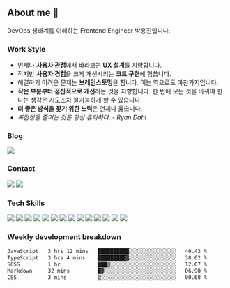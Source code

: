 <!--
**emoket/emoket** is a ✨ _special_ ✨ repository because its `README.md` (this file) appears on your GitHub profile.

Here are some ideas to get you started:

- 🔭 I’m currently working on ...
- 🌱 I’m currently learning ...
- 👯 I’m looking to collaborate on ...
- 🤔 I’m looking for help with ...
- 💬 Ask me about ...
- 📫 How to reach me: ...
- 😄 Pronouns: ...
- ⚡ Fun fact: ...
-->


## About me 👋

DevOps 생태계를 이해하는 Frontend Engineer 박용진입니다.

### Work Style

- 언제나 **사용자 관점**에서 바라보는 **UX 설계**를 지향합니다.
- 작지만 **사용자 경험**을 크게 개선시키는 **코드 구현**에 힘씁니다.
- 해결하기 어려운 문제는 **브레인스토밍**을 합니다. 이는 역으로도 마찬가지입니다.
- **작은 부분부터 점진적으로 개선**하는 것을 지향합니다. 한 번에 모든 것을 바꿔야 한다는 생각은 시도조차 불가능하게 할 수 있습니다.
- **더 좋은 방식을 찾기 위한 노력**은 언제나 옳습니다.
- *복잡성을 줄이는 것은 항상 유익하다. - Ryan Dahl*


### Blog

<a href="https://blog.emoket.vercel.app" target="_blank">
  <img src="https://img.shields.io/badge/L_earn-1C1C1C?style=flat&logo=vercel&logoColor=white">
</a>

### Contact

<div>
  <a href="mailto:insight.emoket@gmail.com">
    <img src="https://img.shields.io/badge/Gmail-EA4335?style=flat&logo=gmail&logoColor=white" />
  </a>
  <a href="https://www.linkedin.com/in/emoket" target="_blank">
    <img src="https://img.shields.io/badge/LinkedIn-0A66C2?style=flat&logo=linkedin&logoColor=white" />
  </a>
</div>

### Tech Skills

<div>
  <img src="https://img.shields.io/badge/JavaScript-F7DF1E?style=flat&logo=JavaScript&logoColor=black" />
  <img src="https://img.shields.io/badge/TypeScript-3178C6?style=flat&logo=TypeScript&logoColor=white" />
  <img src="https://img.shields.io/badge/React-61DAFB?style=flat&logo=React&logoColor=black" />
  <img src="https://img.shields.io/badge/Next.js-000000?style=flat&logo=Next.js&logoColor=white" />
  <img src="https://img.shields.io/badge/Redux-764ABC?style=flat&logo=Redux&logoColor=white" />
  <img src="https://img.shields.io/badge/React Query-FF4154?style=flat&logo=ReactQuery&logoColor=white" />
  <img src="https://img.shields.io/badge/React Hook Form-EC5990?style=flat&logo=ReactHookForm&logoColor=white" />
  <img src="https://img.shields.io/badge/Tailwind CSS-06B6D4?style=flat&logo=TailwindCSS&logoColor=white" />
  <img src="https://img.shields.io/badge/Vue.js-4FC08D?style=flat&logo=Vue.js&logoColor=white" />
  <img src="https://img.shields.io/badge/Vuetify-1867C0?style=flat&logo=Vuetify&logoColor=white" />
  <img src="https://img.shields.io/badge/Docker-2496ED?style=flat&logo=docker&logoColor=white" />
  <img src="https://img.shields.io/badge/Kubernetes-326CE5?style=flat&logo=kubernetes&logoColor=white" />
  <img src="https://img.shields.io/badge/Jenkins-D24939?style=flat&logo=jenkins&logoColor=white" />
  <img src="https://img.shields.io/badge/Argo-EF7B4D?style=flat&logo=Argo&logoColor=white" />
</div>

<!--
### Top Langs

![Top Langs](https://github-readme-stats.vercel.app/api/top-langs/?username=emoket&size_weight=0.5&count_weight=0.5&layout=compact)
-->

### Weekly development breakdown
<!--START_SECTION:waka-->

```txt
JavaScript   3 hrs 12 mins   ██████████░░░░░░░░░░░░░░░   40.43 %
TypeScript   3 hrs 4 mins    █████████▓░░░░░░░░░░░░░░░   38.62 %
SCSS         1 hr            ███▒░░░░░░░░░░░░░░░░░░░░░   12.67 %
Markdown     32 mins         █▓░░░░░░░░░░░░░░░░░░░░░░░   06.90 %
CSS          3 mins          ▒░░░░░░░░░░░░░░░░░░░░░░░░   00.68 %
```

<!--END_SECTION:waka-->
